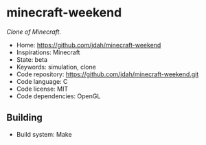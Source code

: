 # minecraft-weekend

_Clone of Minecraft._

- Home: https://github.com/jdah/minecraft-weekend
- Inspirations: Minecraft
- State: beta
- Keywords: simulation, clone
- Code repository: https://github.com/jdah/minecraft-weekend.git
- Code language: C
- Code license: MIT
- Code dependencies: OpenGL

## Building

- Build system: Make
